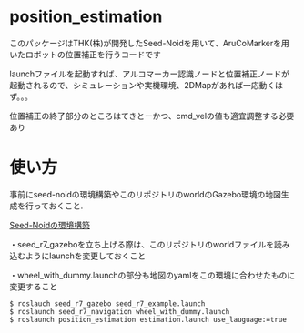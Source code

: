 # position_estimation
このパッケージはTHK(株)が開発したSeed-Noidを用いて、AruCoMarkerを用いたロボットの位置補正を行うコードです

launchファイルを起動すれば、アルコマーカー認識ノードと位置補正ノードが起動されるので、シミュレーションや実機環境、2DMapがあれば一応動くはず。。。

位置補正の終了部分のところはてきとーかつ、cmd_velの値も適宜調整する必要あり

# 使い方
事前にseed-noidの環境構築やこのリポジトリのworldのGazebo環境の地図生成を行っておくこと.

[Seed-Noidの環境構築](https://github.com/seed-solutions/seed_r7_ros_pkg)

・seed_r7_gazeboを立ち上げる際は、このリポジトリのworldファイルを読み込むようにlaunchを変更しておくこと

・wheel_with_dummy.launchの部分も地図のyamlをこの環境に合わせたものに変更すること

  ```shell
  $ roslauch seed_r7_gazebo seed_r7_example.launch
  $ roslaunch seed_r7_navigation wheel_with_dummy.launch
  $ roslaunch position_estimation estimation.launch use_lauguage:=true
  ```
